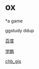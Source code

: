 # ox
*a game

ggstudy ddup

<a href="http://www.baidu.com">百度</a>

<a href="https://github.com/hu00xp">学鹏</a>

[chb_gis](http://gis4g.pku.edu.cn)
